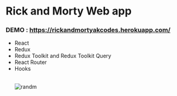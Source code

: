 <h1>Rick and Morty Web app</h1>
<h3>DEMO : <a href="https://rickandmortyakcodes.herokuapp.com/">https://rickandmortyakcodes.herokuapp.com/</a></h3>
<ul>
<li>React</li>
<li>Redux</li>
<li>Redux Toolkit and Redux Toolkit Query</li>
<li>React Router</li>
<li>Hooks</li>

<br/>


![randm](https://user-images.githubusercontent.com/63549062/184538671-74969d50-8148-408d-bd7c-cdfcbe2bb693.png)
